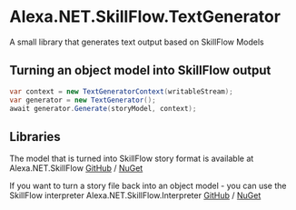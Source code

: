 # Alexa.NET.SkillFlow.TextGenerator
A small library that generates text output based on SkillFlow Models

## Turning an object model into SkillFlow output
```csharp
var context = new TextGeneratorContext(writableStream);
var generator = new TextGenerator();
await generator.Generate(storyModel, context);
```

## Libraries

The model that is turned into SkillFlow story format is available at Alexa.NET.SkillFlow [GitHub](https://github.com/stoiveyp/Alexa.NET.SkillFlow) / [NuGet](https://www.nuget.org/packages/Alexa.NET.SkillFlow)

If you want to turn a story file back into an object model - you can use the SkillFlow interpreter Alexa.NET.SkillFlow.Interpreter [GitHub](https://github.com/stoiveyp/Alexa.NET.SkillFlow.Interpreter) / [NuGet](https://www.nuget.org/packages/Alexa.NET.SkillFlow.Interpreter)


